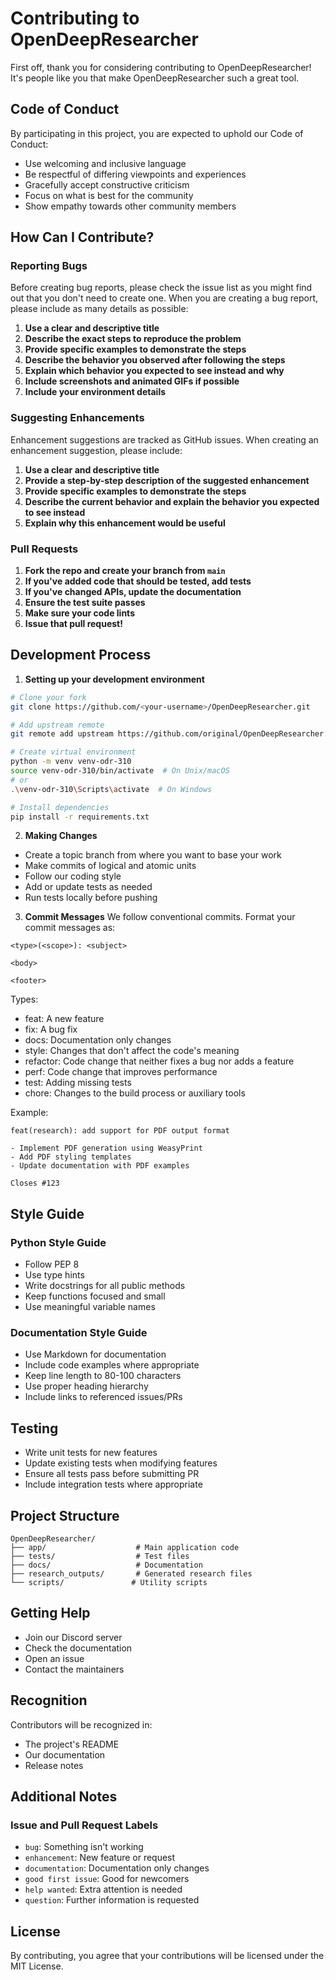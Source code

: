 # Contributing to OpenDeepResearcher

First off, thank you for considering contributing to OpenDeepResearcher! It's people like you that make OpenDeepResearcher such a great tool.

## Code of Conduct

By participating in this project, you are expected to uphold our Code of Conduct:

- Use welcoming and inclusive language
- Be respectful of differing viewpoints and experiences
- Gracefully accept constructive criticism
- Focus on what is best for the community
- Show empathy towards other community members

## How Can I Contribute?

### Reporting Bugs

Before creating bug reports, please check the issue list as you might find out that you don't need to create one. When you are creating a bug report, please include as many details as possible:

1. **Use a clear and descriptive title**
2. **Describe the exact steps to reproduce the problem**
3. **Provide specific examples to demonstrate the steps**
4. **Describe the behavior you observed after following the steps**
5. **Explain which behavior you expected to see instead and why**
6. **Include screenshots and animated GIFs if possible**
7. **Include your environment details**

### Suggesting Enhancements

Enhancement suggestions are tracked as GitHub issues. When creating an enhancement suggestion, please include:

1. **Use a clear and descriptive title**
2. **Provide a step-by-step description of the suggested enhancement**
3. **Provide specific examples to demonstrate the steps**
4. **Describe the current behavior and explain the behavior you expected to see instead**
5. **Explain why this enhancement would be useful**

### Pull Requests

1. **Fork the repo and create your branch from `main`**
2. **If you've added code that should be tested, add tests**
3. **If you've changed APIs, update the documentation**
4. **Ensure the test suite passes**
5. **Make sure your code lints**
6. **Issue that pull request!**

## Development Process

1. **Setting up your development environment**
```bash
# Clone your fork
git clone https://github.com/<your-username>/OpenDeepResearcher.git

# Add upstream remote
git remote add upstream https://github.com/original/OpenDeepResearcher.git

# Create virtual environment
python -m venv venv-odr-310
source venv-odr-310/bin/activate  # On Unix/macOS
# or
.\venv-odr-310\Scripts\activate  # On Windows

# Install dependencies
pip install -r requirements.txt
```

2. **Making Changes**
- Create a topic branch from where you want to base your work
- Make commits of logical and atomic units
- Follow our coding style
- Add or update tests as needed
- Run tests locally before pushing

3. **Commit Messages**
We follow conventional commits. Format your commit messages as:
```
<type>(<scope>): <subject>

<body>

<footer>
```

Types:
- feat: A new feature
- fix: A bug fix
- docs: Documentation only changes
- style: Changes that don't affect the code's meaning
- refactor: Code change that neither fixes a bug nor adds a feature
- perf: Code change that improves performance
- test: Adding missing tests
- chore: Changes to the build process or auxiliary tools

Example:
```
feat(research): add support for PDF output format

- Implement PDF generation using WeasyPrint
- Add PDF styling templates
- Update documentation with PDF examples

Closes #123
```

## Style Guide

### Python Style Guide

- Follow PEP 8
- Use type hints
- Write docstrings for all public methods
- Keep functions focused and small
- Use meaningful variable names

### Documentation Style Guide

- Use Markdown for documentation
- Include code examples where appropriate
- Keep line length to 80-100 characters
- Use proper heading hierarchy
- Include links to referenced issues/PRs

## Testing

- Write unit tests for new features
- Update existing tests when modifying features
- Ensure all tests pass before submitting PR
- Include integration tests where appropriate

## Project Structure

```
OpenDeepResearcher/
├── app/                    # Main application code
├── tests/                  # Test files
├── docs/                   # Documentation
├── research_outputs/       # Generated research files
└── scripts/               # Utility scripts
```

## Getting Help

- Join our Discord server
- Check the documentation
- Open an issue
- Contact the maintainers

## Recognition

Contributors will be recognized in:
- The project's README
- Our documentation
- Release notes

## Additional Notes

### Issue and Pull Request Labels

- `bug`: Something isn't working
- `enhancement`: New feature or request
- `documentation`: Documentation only changes
- `good first issue`: Good for newcomers
- `help wanted`: Extra attention is needed
- `question`: Further information is requested

## License

By contributing, you agree that your contributions will be licensed under the MIT License. 